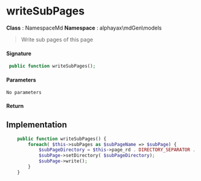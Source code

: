 
# writeSubPages

**Class** : NamespaceMd
**Namespace**  : alphayax\mdGen\models


> Write sub pages of this page


#### Signature

```php
 public function writeSubPages();
```

#### Parameters

    No parameters

#### Return


## Implementation

```php
    public function writeSubPages() {
        foreach( $this->subPages as $subPageName => $subPage) {
            $subPageDirectory = $this->page_rd . DIRECTORY_SEPARATOR . $subPageName;
            $subPage->setDirectory( $subPageDirectory);
            $subPage->write();
        }
    }

```
